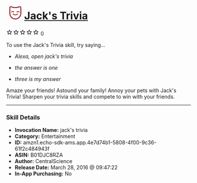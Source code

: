 # &nbsp;<img src="skill_icon" alt="Jack's Trivia icon" width="36"> [Jack's Trivia](http://alexa.amazon.com/#skills/amzn1.echo-sdk-ams.app.4e7d74b1-5808-4f00-9c36-61f2c484943f)
![0 stars](../../images/ic_star_border_black_18dp_1x.png)![0 stars](../../images/ic_star_border_black_18dp_1x.png)![0 stars](../../images/ic_star_border_black_18dp_1x.png)![0 stars](../../images/ic_star_border_black_18dp_1x.png)![0 stars](../../images/ic_star_border_black_18dp_1x.png) 0

To use the Jack's Trivia skill, try saying...

* *Alexa, open jack's trivia*

* *the answer is one*

* *three is my answer*

Amaze your friends! Astound your family! Annoy your pets with Jack's Trivia! Sharpen your trivia skills and compete to win with your friends.

***

### Skill Details

* **Invocation Name:** jack's trivia
* **Category:** Entertainment
* **ID:** amzn1.echo-sdk-ams.app.4e7d74b1-5808-4f00-9c36-61f2c484943f
* **ASIN:** B01DJC8RZA
* **Author:** CentralScience
* **Release Date:** March 28, 2016 @ 09:47:22
* **In-App Purchasing:** No
